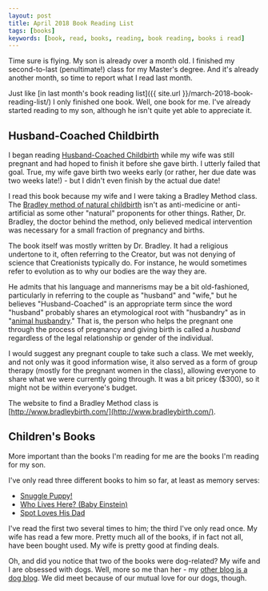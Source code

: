 ```yaml
---
layout: post
title: April 2018 Book Reading List
tags: [books]
keywords: [book, read, books, reading, book reading, books i read]
---
```


Time sure is flying. My son is already over a month old. I finished my second-to-last (penultimate!) class for my Master's degree. And it's already another month, so time to report what I read last month.

Just like [in last month's book reading list]({{ site.url }}/march-2018-book-reading-list/) I only finished one book. Well, one book for me. I've already started reading to my son, although he isn't quite yet able to appreciate it.

## Husband-Coached Childbirth

I began reading [Husband-Coached Childbirth](https://affiliates.abebooks.com/c/2462910/77416/2029?u=https://www.abebooks.com/products/isbn/9780553375565/22891078442) while my wife was still pregnant and had hoped to finish it before she gave birth. I utterly failed that goal. True, my wife gave birth two weeks early (or rather, her due date was two weeks late!) - but I didn't even finish by the actual due date!

I read this book because my wife and I were taking a Bradley Method class. The [Bradley method of natural childbirth](https://en.wikipedia.org/wiki/Bradley_method_of_natural_childbirth) isn't as anti-medicine or anti-artificial as some other "natural" proponents for other things. Rather, Dr. Bradley, the doctor behind the method, only believed medical intervention was necessary for a small fraction of pregnancy and births.

The book itself was mostly written by Dr. Bradley. It had a religious undertone to it, often referring to the Creator, but was not denying of science that Creationists typically do. For instance, he would sometimes refer to evolution as to why our bodies are the way they are.

He admits that his language and mannerisms may be a bit old-fashioned, particularly in referring to the couple as "husband" and "wife," but he believes "Husband-Coached" is an appropriate term since the word "husband" probably shares an etymological root with "husbandry" as in "[animal husbandry](https://en.wikipedia.org/wiki/Animal_husbandry)." That is, the person who helps the pregnant one through the process of pregnancy and giving birth is called a *husband* regardless of the legal relationship or gender of the individual.

I would suggest any pregnant couple to take such a class. We met weekly, and not only was it good information wise, it also served as a form of group therapy (mostly for the pregnant women in the class), allowing everyone to share what we were currently going through. It was a bit pricey ($300), so it might not be within everyone's budget.

The website to find a Bradley Method class is [http://www.bradleybirth.com/](http://www.bradleybirth.com/).

## Children's Books

More important than the books I'm reading for me are the books I'm reading for my son.

I've only read three different books to him so far, at least as memory serves:

* [Snuggle Puppy!](https://affiliates.abebooks.com/c/2462910/77416/2029?u=https://www.abebooks.com/products/isbn/9780761130673/22580693203)
* [Who Lives Here? (Baby Einstein)](https://affiliates.abebooks.com/c/2462910/77416/2029?u=https://www.abebooks.com/products/isbn/9780439912570/22516917037)
* [Spot Loves His Dad](https://affiliates.abebooks.com/c/2462910/77416/2029?u=https://www.abebooks.com/products/isbn/9780723254829/30113315406)

I've read the first two several times to him; the third I've only read once. My wife has read a few more. Pretty much all of the books, if in fact not all, have been bought used. My wife is pretty good at finding deals.

Oh, and did you notice that two of the books were dog-related? My wife and I are obsessed with dogs. Well, more so me than her - my [other blog is a dog blog](https://www.puppy-snuggles.com/). We did meet because of our mutual love for our dogs, though.

